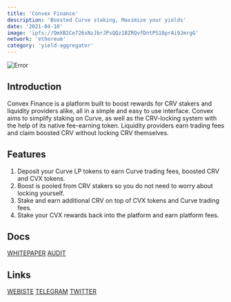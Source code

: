 ```yaml
---
title: 'Convex Finance'
description: 'Boosted Curve staking, Maximize your yields'
date: '2021-04-10'
image: 'ipfs://QmXB2Ce726sNzJbrJPsQQz1BZRQvfDntPS18prAi9JmrgG'
network: 'ethereum'
category: 'yield-aggregator'
---
```


![Error](ipfs://QmfJTZywJYdLmDU8u3XHeQLxduJbpT18jjJSWZy3cU2CnZ)

## Introduction
Convex Finance is a platform built to boost rewards for CRV stakers and liquidity providers alike, all in a simple and easy to use interface. Convex aims to simplify staking on Curve, as well as the CRV-locking system with the help of its native fee-earning token. Liquidity providers earn trading fees and claim boosted CRV without locking CRV themselves.


## Features
1. Deposit your Curve LP tokens to earn Curve trading fees, boosted CRV and CVX tokens.
2. Boost is pooled from CRV stakers so you do not need to worry about locking yourself.
3. Stake and earn additional CRV on top of CVX tokens and Curve trading fees.
4. Stake your CVX rewards back into the platform and earn platform fees.

## Docs

[WHITEPAPER](ipfs://QmPnfayZmxWVzE9eMKPrbweu4ouaruFp5emFDMfhg69iEh)
[AUDIT](ipfs://QmU4y1CtrzTyFUiQhSeZn5msZmDMNWFVaGP99J3ffNQeqf)


## Links

[WEBISTE](https://www.convexfinance.com/)
[TELEGRAM](https://t.me/convexEthChat)
[TWITTER](https://twitter.com/convexfinance)